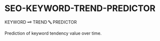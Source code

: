 # SEO-KEYWORD-TREND-PREDICTOR
KEYWORD 🗝 TREND 🔤 PREDICTOR

Prediction of keyword tendency value over time.
